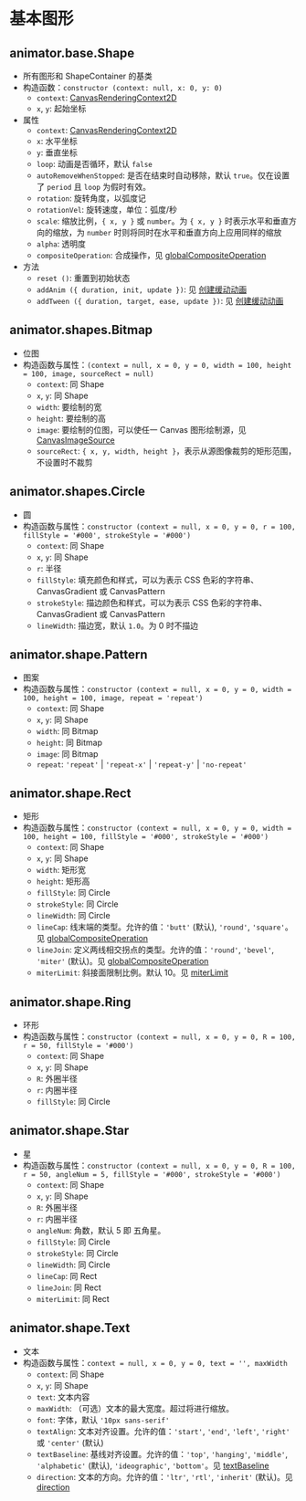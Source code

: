 # 基本图形

## animator.base.Shape

* 所有图形和 ShapeContainer 的基类
* 构造函数：`constructor (context: null, x: 0, y: 0)`
    * `context`: [CanvasRenderingContext2D](https://developer.mozilla.org/zh-CN/docs/Web/API/CanvasRenderingContext2D)
    * `x`, `y`: 起始坐标
* 属性
    * `context`: [CanvasRenderingContext2D](https://developer.mozilla.org/zh-CN/docs/Web/API/CanvasRenderingContext2D)
    * `x`: 水平坐标
    * `y`: 垂直坐标
    * `loop`: 动画是否循环，默认 `false`
    * `autoRemoveWhenStopped`: 是否在结束时自动移除，默认 `true`。仅在设置了 `period` 且 `loop` 为假时有效。
    * `rotation`: 旋转角度，以弧度记
    * `rotationVel`: 旋转速度，单位：弧度/秒
    * `scale`: 缩放比例，`{ x, y }` 或 `number`。为 `{ x, y }` 时表示水平和垂直方向的缩放，为 `number` 时则将同时在水平和垂直方向上应用同样的缩放
    * `alpha`: 透明度
    * `compositeOperation`: 合成操作，见 [globalCompositeOperation](https://developer.mozilla.org/zh-CN/docs/Web/API/CanvasRenderingContext2D/globalCompositeOperation)
* 方法
    * `reset ()`: 重置到初始状态
    * `addAnim ({ duration, init, update })`: 见 [创建缓动动画](use-ease.md)  
    * `addTween ({ duration, target, ease, update })`: 见 [创建缓动动画](use-ease.md)  

## animator.shapes.Bitmap

* 位图
* 构造函数与属性：`(context = null, x = 0, y = 0, width = 100, height = 100, image, sourceRect = null)`
    * `context`: 同 Shape
    * `x`, `y`: 同 Shape
    * `width`: 要绘制的宽
    * `height`: 要绘制的高
    * `image`: 要绘制的位图，可以使任一 Canvas 图形绘制源，见 [CanvasImageSource](https://developer.mozilla.org/zh-CN/docs/Web/API/CanvasImageSource)
    * `sourceRect`: `{ x, y, width, height }`，表示从源图像裁剪的矩形范围，不设置时不裁剪

## animator.shapes.Circle

* 圆
* 构造函数与属性：`constructor (context = null, x = 0, y = 0, r = 100, fillStyle = '#000', strokeStyle = '#000')`
    * `context`: 同 Shape
    * `x`, `y`: 同 Shape
    * `r`: 半径
    * `fillStyle`: 填充颜色和样式，可以为表示 CSS 色彩的字符串、CanvasGradient 或 CanvasPattern
    * `strokeStyle`: 描边颜色和样式，可以为表示 CSS 色彩的字符串、CanvasGradient 或 CanvasPattern
    * `lineWidth`: 描边宽，默认 `1.0`。为 0 时不描边

## animator.shape.Pattern

* 图案
* 构造函数与属性：`constructor (context = null, x = 0, y = 0, width = 100, height = 100, image, repeat = 'repeat')`
    * `context`: 同 Shape
    * `x`, `y`: 同 Shape
    * `width`: 同 Bitmap
    * `height`: 同 Bitmap
    * `image`: 同 Bitmap
    * `repeat`: `'repeat'` | `'repeat-x'` | `'repeat-y'` | `'no-repeat'`

## animator.shape.Rect

* 矩形
* 构造函数与属性：`constructor (context = null, x = 0, y = 0, width = 100, height = 100, fillStyle = '#000', strokeStyle = '#000')`
    * `context`: 同 Shape
    * `x`, `y`: 同 Shape
    * `width`: 矩形宽
    * `height`: 矩形高
    * `fillStyle`: 同 Circle
    * `strokeStyle`: 同 Circle
    * `lineWidth`: 同 Circle
    * `lineCap`: 线末端的类型。允许的值：`'butt'` (默认), `'round'`, `'square'`。见 [globalCompositeOperation](https://developer.mozilla.org/zh-CN/docs/Web/API/CanvasRenderingContext2D/globalCompositeOperation)
    * `lineJoin`: 定义两线相交拐点的类型。允许的值：`'round'`, `'bevel'`, `'miter'` (默认)。见 [globalCompositeOperation](https://developer.mozilla.org/zh-CN/docs/Web/API/CanvasRenderingContext2D/globalCompositeOperation)
    * `miterLimit`: 斜接面限制比例。默认 10。见 [miterLimit](https://developer.mozilla.org/zh-CN/docs/Web/API/CanvasRenderingContext2D/miterLimit)

## animator.shape.Ring

* 环形
* 构造函数与属性：`constructor (context = null, x = 0, y = 0, R = 100, r = 50, fillStyle = '#000')`
    * `context`: 同 Shape
    * `x`, `y`: 同 Shape
    * `R`: 外圈半径
    * `r`: 内圈半径
    * `fillStyle`: 同 Circle

## animator.shape.Star

* 星
* 构造函数与属性：`constructor (context = null, x = 0, y = 0, R = 100, r = 50, angleNum = 5, fillStyle = '#000', strokeStyle = '#000')`
    * `context`: 同 Shape
    * `x`, `y`: 同 Shape
    * `R`: 外圈半径
    * `r`: 内圈半径
    * `angleNum`: 角数，默认 5 即 五角星。
    * `fillStyle`: 同 Circle
    * `strokeStyle`: 同 Circle
    * `lineWidth`: 同 Circle
    * `lineCap`: 同 Rect
    * `lineJoin`: 同 Rect
    * `miterLimit`: 同 Rect

## animator.shape.Text

* 文本
* 构造函数与属性：`context = null, x = 0, y = 0, text = '', maxWidth`
    * `context`: 同 Shape
    * `x`, `y`: 同 Shape
    * `text`: 文本内容
    * `maxWidth`: （可选）文本的最大宽度。超过将进行缩放。
    * `font`: 字体，默认 `'10px sans-serif'`
    * `textAlign`: 文本对齐设置。允许的值：`'start'`, `'end'`, `'left'`, `'right'` 或 `'center'` (默认)
    * `textBaseline`: 基线对齐设置。允许的值：`'top'`, `'hanging'`, `'middle'`, `'alphabetic'` (默认), `'ideographic'`, `'bottom'`。见 [textBaseline](https://developer.mozilla.org/zh-CN/docs/Web/API/CanvasRenderingContext2D/textBaseline)
    * `direction`: 文本的方向。允许的值：`'ltr'`, `'rtl'`, `'inherit'` (默认)。见 [direction](https://developer.mozilla.org/zh-CN/docs/Web/API/CanvasRenderingContext2D/direction)
